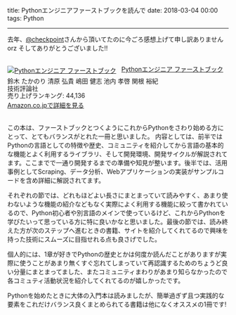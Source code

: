 title: Pythonエンジニアファーストブックを読んで
date: 2018-03-04 00:00
tags: Python

---

去年、[@checkpoint](https://twitter.com/checkpoint)さんから頂いてたのに今ごろ感想上げて申し訳ありませんorz
そしてありがとうございました!!

<br />

<div class="amazlet-box" style="margin-bottom:0px;"><div class="amazlet-image" style="float:left;margin:0px 12px 1px 0px;"><a href="http://www.amazon.co.jp/exec/obidos/ASIN/4774192228/fujimisakar03-22/ref=nosim/" name="amazletlink" target="_blank"><img src="https://images-fe.ssl-images-amazon.com/images/I/51he2gtbQXL._SL160_.jpg" alt="Pythonエンジニア ファーストブック" style="border: none;" /></a></div><div class="amazlet-info" style="line-height:120%; margin-bottom: 10px"><div class="amazlet-name" style="margin-bottom:10px;line-height:120%"><a href="http://www.amazon.co.jp/exec/obidos/ASIN/4774192228/fujimisakar03-22/ref=nosim/" name="amazletlink" target="_blank">Pythonエンジニア ファーストブック</a></div><div class="amazlet-detail">鈴木 たかのり 清原 弘貴 嶋田 健志 池内 孝啓 関根 裕紀 <br />技術評論社 <br />売り上げランキング: 44,136<br /></div><div class="amazlet-sub-info" style="float: left;"><div class="amazlet-link" style="margin-top: 5px"><a href="http://www.amazon.co.jp/exec/obidos/ASIN/4774192228/fujimisakar03-22/ref=nosim/" name="amazletlink" target="_blank">Amazon.co.jpで詳細を見る</a></div></div></div><div class="amazlet-footer" style="clear: left"></div></div>

<br />

この本は、ファーストブックとつくようにこれからPythonをさわり始める方にとって、とてもバランスがとれた一冊と思いました。
内容としては、前半ではPythonの言語としての特徴や歴史、コミュニティを紹介してから言語の基本的な機能とよく利用するライブラリ、そして開発環境、開発サイクルが解説されてます。ここまでで一通り開発するまでの準備や知見が整います。後半では、活用事例としてScraping、データ分析、Webアプリケーションの実装がサンプルコードを含め詳細に解説されてます。

それぞれの節では、どれもほどよい長さにまとまっていて読みやすく、あまり使わないような機能の紹介などもなく実際によく利用する機能に絞って書かれているので、Python初心者や別言語のメインで使っているけど、これからPythonを学びたいって思っている方に特に良いかなと思いました。最後の節では、読み終えた方が次のステップへ進むときの書籍、サイトを紹介してくれてるので興味を持った技術にスムーズに目指せれる点も良さげでした。

個人的には、1章が好きでPythonの歴史とかは何度か読んだことがありますが実際に使うことがあまり無くすぐ忘れてしまっていて再認識するためのちょうど良い分量にまとまってました、またコミュニティまわりがあまり知らなかったので各コミュティ活動状況を紹介してくれてるのが嬉しかったです。

Pythonを始めたときに大体の入門本は読みましたが、簡単過ぎず且つ実践的な要素をこれだけバランス良くまとめられてる書籍は他になくオススメの1冊です!
